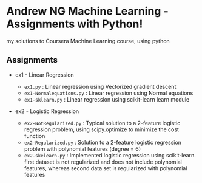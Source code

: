 # Andrew NG Machine Learning - Assignments with Python!
my solutions to Coursera Machine Learning course, using python

## Assignments

* ex1 - Linear Regression
  * `ex1.py` : Linear regression using Vectorized gradient descent
  * `ex1-Normalequations.py` : Linear regression using Normal equations
  * `ex1-sklearn.py` : Linear regression using scikit-learn learn module

* ex2 - Logistic Regression
  * `ex2-NotRegularized.py` : Typical solution to a 2-feature logistic regression problem, using scipy.optimize to minimize the cost function
  * `ex2-Regularized.py` : Solution to a 2-feature logistic regression problem with polynomial features (degree = 6)
  * `ex2-skelearn.py` : Implemented logistic regression using scikit-learn. first dataset is not regularized and does not include polynomial features, whereas second data set is regularized with polynomial features
  